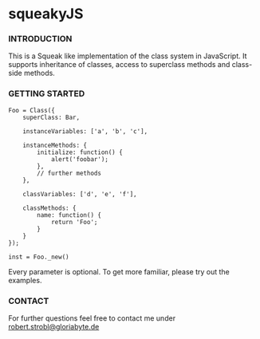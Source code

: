 # squeakyJS

### INTRODUCTION

This is a Squeak like implementation of the class system in JavaScript.
It supports inheritance of classes, access to superclass methods and
class-side methods.

### GETTING STARTED

	Foo = Class({
		superClass: Bar,

		instanceVariables: ['a', 'b', 'c'],

		instanceMethods: {
			initialize: function() {
				alert('foobar');
			},
			// further methods
		},

		classVariables: ['d', 'e', 'f'],

		classMethods: {
			name: function() {
				return 'Foo';
			}
		}
	});

	inst = Foo._new()


Every parameter is optional. To get more familiar, please try out
the examples.

### CONTACT

For further questions feel free to contact me under
robert.strobl@gloriabyte.de